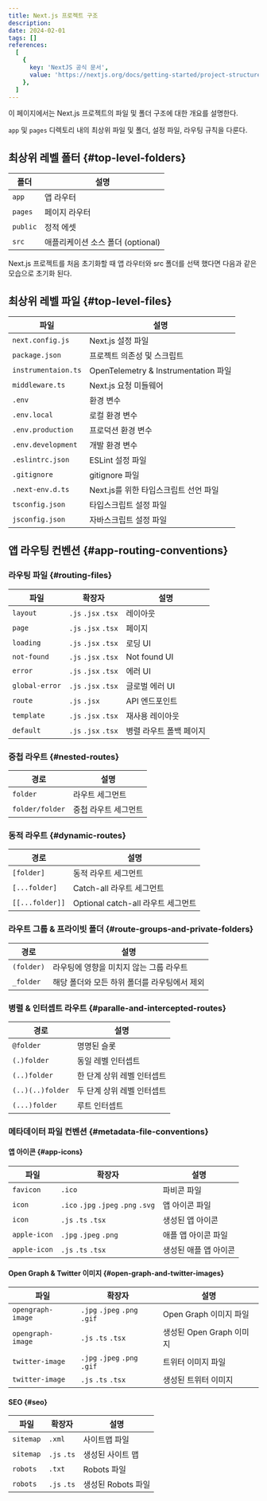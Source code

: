 ```yaml
---
title: Next.js 프로젝트 구조
description:
date: 2024-02-01
tags: []
references:
  [
    {
      key: 'NextJS 공식 문서',
      value: 'https://nextjs.org/docs/getting-started/project-structure',
    },
  ]
---
```


이 페이지에서는 Next.js 프로젝트의 파일 및 폴더 구조에 대한 개요를 설명한다.

`app` 및 `pages` 디렉토리 내의 최상위 파일 및 폴더, 설정 파일, 라우팅 규칙을 다룬다.

## 최상위 레벨 폴터 {#top-level-folders}

| 폴더     | 설명                              |
| -------- | --------------------------------- |
| `app`    | 앱 라우터                         |
| `pages`  | 페이지 라우터                     |
| `public` | 정적 에셋                         |
| `src`    | 애플리케이션 소스 폴더 (optional) |

Next.js 프로젝트를 처음 초기화할 때 앱 라우터와 src 폴더를 선택 했다면 다음과 같은 모습으로 초기화 된다.

## 최상위 레벨 파일 {#top-level-files}

| 파일                | 설명                                  |
| ------------------- | ------------------------------------- |
| `next.config.js`    | Next.js 설정 파일                     |
| `package.json`      | 프로젝트 의존성 및 스크립트           |
| `instrumentaion.ts` | OpenTelemetry & Instrumentation 파일  |
| `middleware.ts`     | Next.js 요청 미들웨어                 |
| `.env`              | 환경 변수                             |
| `.env.local`        | 로컬 환경 변수                        |
| `.env.production`   | 프로덕션 환경 변수                    |
| `.env.development`  | 개발 환경 변수                        |
| `.eslintrc.json`    | ESLint 설정 파일                      |
| `.gitignore`        | gitignore 파일                        |
| `.next-env.d.ts`    | Next.js를 위한 타입스크립트 선언 파일 |
| `tsconfig.json`     | 타입스크립트 설정 파일                |
| `jsconfig.json`     | 자바스크립트 설정 파일                |

## 앱 라우팅 컨벤션 {#app-routing-conventions}

### 라우팅 파일 {#routing-files}

| 파일           | 확장자              | 설명                    |
| -------------- | ------------------- | ----------------------- |
| `layout`       | `.js` `.jsx` `.tsx` | 레이아웃                |
| `page`         | `.js` `.jsx` `.tsx` | 페이지                  |
| `loading`      | `.js` `.jsx` `.tsx` | 로딩 UI                 |
| `not-found`    | `.js` `.jsx` `.tsx` | Not found UI            |
| `error`        | `.js` `.jsx` `.tsx` | 에러 UI                 |
| `global-error` | `.js` `.jsx` `.tsx` | 글로벌 에러 UI          |
| `route`        | `.js` `.jsx`        | API 엔드포인트          |
| `template`     | `.js` `.jsx` `.tsx` | 재사용 레이아웃         |
| `default`      | `.js` `.jsx` `.tsx` | 병렬 라우트 폴백 페이지 |

### 중첩 라우트 {#nested-routes}

| 경로            | 설명                 |
| --------------- | -------------------- |
| `folder`        | 라우트 세그먼트      |
| `folder/folder` | 중첩 라우트 세그먼트 |

### 동적 라우트 {#dynamic-routes}

| 경로            | 설명                               |
| --------------- | ---------------------------------- |
| `[folder]`      | 동적 라우트 세그먼트               |
| `[...folder]`   | Catch-all 라우트 세그먼트          |
| `[[...folder]]` | Optional catch-all 라우트 세그먼트 |

### 라우트 그룹 & 프라이빗 폴더 {#route-groups-and-private-folders}

| 경로       | 설명                                         |
| ---------- | -------------------------------------------- |
| `(folder)` | 라우팅에 영향을 미치지 않는 그룹 라우트      |
| `_folder`  | 해당 폴더와 모든 하위 폴더를 라우팅에서 제외 |

### 병렬 & 인터셉트 라우트 {#paralle-and-intercepted-routes}

| 경로             | 설명                       |
| ---------------- | -------------------------- |
| `@folder`        | 명명된 슬롯                |
| `(.)folder`      | 동일 레벨 인터셉트         |
| `(..)folder`     | 한 단계 상위 레벨 인터셉트 |
| `(..)(..)folder` | 두 단계 상위 레벨 인터셉트 |
| `(...)folder`    | 루트 인터셉트              |

### 메타데이터 파일 컨벤션 {#metadata-file-conventions}

#### 앱 아이콘 {#app-icons}

| 파일         | 확장자                              | 설명                  |
| ------------ | ----------------------------------- | --------------------- |
| `favicon`    | `.ico`                              | 파비콘 파일           |
| `icon`       | `.ico` `.jpg` `.jpeg` `.png` `.svg` | 앱 아이콘 파일        |
| `icon`       | `.js` `.ts` `.tsx`                  | 생성된 앱 아이콘      |
| `apple-icon` | `.jpg` `.jpeg` `.png`               | 애플 앱 아이콘 파일   |
| `apple-icon` | `.js` `.ts` `.tsx`                  | 생성된 애플 앱 아이콘 |

#### Open Graph & Twitter 이미지 {#open-graph-and-twitter-images}

| 파일              | 확장자                       | 설명                     |
| ----------------- | ---------------------------- | ------------------------ |
| `opengraph-image` | `.jpg` `.jpeg` `.png` `.gif` | Open Graph 이미지 파일   |
| `opengraph-image` | `.js` `.ts` `.tsx`           | 생성된 Open Graph 이미지 |
| `twitter-image`   | `.jpg` `.jpeg` `.png` `.gif` | 트위터 이미지 파일       |
| `twitter-image`   | `.js` `.ts` `.tsx`           | 생성된 트위터 이미지     |

#### SEO {#seo}

| 파일      | 확장자      | 설명               |
| --------- | ----------- | ------------------ |
| `sitemap` | `.xml`      | 사이트맵 파일      |
| `sitemap` | `.js` `.ts` | 생성된 사이트 맵   |
| `robots`  | `.txt`      | Robots 파일        |
| `robots`  | `.js` `.ts` | 생성된 Robots 파일 |

